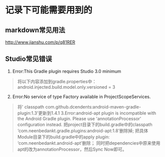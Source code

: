 # 记录下可能需要用到的
## markdown常见用法
http://www.jianshu.com/p/q81RER
## Studio常见错误
1. Error:This Gradle plugin requires Studio 3.0 minimum
> 将以下内容添加到gradle.properties中：android.injected.build.model.only.versioned = 3
2. Error:No service of type Factory available in ProjectScopeServices.
> 将' classpath com.github.dcendents:android-maven-gradle-plugin:1.3'更新到1.4.1
3.Error:android-apt plugin is incompatible with the Android Gradle plugin.  Please use 'annotationProcessor' configuration instead.
> 把project目录下的build.gradle中的classpath ‘com.neenbedankt.gradle.plugins:android-apt:1.8'删除掉;
> 把具体Module目录下的build.gradle中的apply plugin: ‘com.neenbedankt.android-apt’删除；
> 同时把dependencies中原来使用apt的改为annotationProcessor，然后Sync Now即可。
